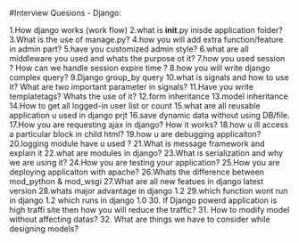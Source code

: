 #Interview Quesions - Django:

1.How django works (work flow)
2.what is __init__.py inisde application folder?
3.What is the use of manage.py?
4.how you will add extra function/feature in admin part?
5.have you customized admin style?
6.what are all middleware you used and whats the purpose ot it?
7.how you used session ? How can we handle session expire time ?
8.how you will write django complex query?
9.Django group_by query
10.what is signals and how to use it? What are two important parameter in signals?
11.Have you write templatetags? Whats the use of it?
12.form inheritance
13.model inheritance
14.How to get all logged-in user list or count
15.what are all reusable application u used in django prjt
16.save dynamic data without using DB/file.
17.How you are requesting ajax in django? How it works?
18.how u ill access a particular block in child html?
19.how u are debugging applicaiton?
20.logging module have u used ?
21.What is message framework and explain it
22.what are modules in django?
23.What is serialization and why we are using it?
24.How you are testing your application?
25.How you are deploying applicaiton with apache?
26.Whats the difference between mod_python & mod_wsgi
27.What are all new featues in django latest version
28.whats major advantage in django 1.2
29.which function wont run in django 1.2 which runs in django 1.0
30. If Django powerd application is high traffi site then how you will reduce the traffic?
31. How to modify model without affecting datas?
32. What are things we have to consider while designing models?
